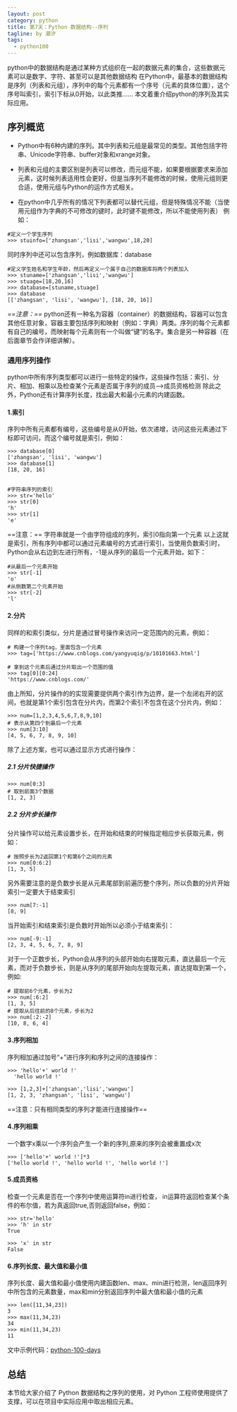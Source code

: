 ```yaml
---
layout: post
category: python
title: 第7天：Python 数据结构--序列
tagline: by 潮汐
tags: 
  - python100
---
```


 python中的数据结构是通过某种方式组织在一起的数据元素的集合，这些数据元素可以是数字、字符、甚至可以是其他数据结构
在Python中，最基本的数据结构是序列（列表和元组），序列中的每个元素都有一个序号（元素的具体位置），这个序号叫索引，索引下标从0开始，以此类推...... 本文着重介绍python的序列及其实际应用。

<!--more-->

## 序列概览

- Python中有6种内建的序列。其中列表和元组是最常见的类型。其他包括字符串、Unicode字符串、buffer对象和xrange对象。                       
- 列表和元组的主要区别是列表可以修改，而元组不能，如果要根据要求来添加元素，这时候列表适用性会更好，但是当序列不能修改的时候，使用元组则更合适，使用元组与Python的运作方式相关。

- 在python中几乎所有的情况下列表都可以替代元组，但是特殊情况不能（当使用元组作为字典的不可修改的键时，此时键不能修改，所以不能使用列表）
例如：

```
#定义一个学生序列
>>> stuinfo=['zhangsan','lisi','wangwu',18,20]
```
同时序列中还可以包含序列，例如数据库：database
```
#定义学生姓名和学生年龄，然后再定义一个属于自己的数据库将两个列表加入
>>> stuname=['zhangsan','lisi','wangwu']
>>> stuage=[18,20,16]
>>> database=[stuname,stuage]
>>> database
[['zhangsan', 'lisi', 'wangwu'], [18, 20, 16]]
```
*==注意：==* python还有一种名为容器（container）的数据结构，容器可以包含其他任意对象，容器主要包括序列和映射（例如：字典）两类。序列的每个元素都有自己的编号，而映射每个元素则有一个叫做“键”的名字。集合是另一种容器（在后面章节会作详细讲解）。

### 通用序列操作
python中所有序列类型都可以进行一些特定的操作，这些操作包括：索引、分片、相加、相乘以及检查某个元素是否属于序列的成员-->成员资格检测
除此之外，Python还有计算序列长度，找出最大和最小元素的内建函数。
 
#### 1.索引
序列中所有元素都有编号，这些编号是从0开始，依次递增，访问这些元素通过下标即可访问，而这个编号就是索引，例如：

```
>>> database[0]
['zhangsan', 'lisi', 'wangwu']
>>> database[1]
[18, 20, 16]


#字符串序列的索引
>>> str='hello'
>>> str[0]
'h'
>>> str[1]
'e'
```
==注意：== 字符串就是一个由字符组成的序列，索引0指向第一个元素
以上这就是索引，所有序列中都可以通过元素编号的方式进行索引，当使用负数索引时，Python会从右边到左进行所有，-1是从序列的最后一个元素开始，如下：

```
#从最后一个元素开始
>>> str[-1]
'o'
#从倒数第二个元素开始
>>> str[-2]
'l'
```
#### 2.分片

同样的和索引类似，分片是通过冒号操作来访问一定范围内的元素，例如：
```
# 构建一个序列tag，里面包含一个元素
>>> tag=['https://www.cnblogs.com/yangyuqig/p/10101663.html']

# 拿到这个元素后通过分片取出一个范围的值
>>> tag[0][0:24]
'https://www.cnblogs.com/'
```
由上所知，分片操作的的实现需要提供两个索引作为边界，是一个左闭右开的区间，也就是第1个索引包含在分片内，而第2个索引不包含在这个分片内，例如：

```
>>> num=[1,2,3,4,5,6,7,8,9,10]
# 表示从第四个到最后一个元素
>>> num[3:10]
[4, 5, 6, 7, 8, 9, 10]
```
除了上述方案，也可以通过显示方式进行操作：
##### 2.1 分片快捷操作
```
>>> num[0:3]
# 取到前面3个数据
[1, 2, 3]
```
##### 2.2 分片步长操作
分片操作可以给元素设置步长，在开始和结束的时候指定相应步长获取元素，例如：

```
# 按照步长为2返回第1个和第6个之间的元素
>>> num[0:6:2]
[1, 3, 5]
```

另外需要注意的是负数步长是从元素尾部到前遍历整个序列，所以负数的分片开始索引一定要大于结束索引
```
>>> num[7:-1]
[8, 9]
```
当开始索引和结束索引是负数时开始所以必须小于结束索引：

```
>>> num[-9:-1]
[2, 3, 4, 5, 6, 7, 8, 9]
```
对于一个正数步长，Python会从序列的头部开始向右提取元素，直达最后一个元素，而对于负数步长，则是从序列的尾部开始向左提取元素，直达提取到第一个，例如:

```
# 提取前6个元素，步长为2
>>> num[:6:2]
[1, 3, 5]
# 提取从后往前的8个元素，步长为2
>>> num[:2:-2]
[10, 8, 6, 4]
```
#### 3.序列相加
序列相加通过加号“+”进行序列和序列之间的连接操作：  

```
>>> 'hello'+' world !'
  'hello world !'

>>> [1,2,3]+['zhangsan','lisi','wangwu']
[1, 2, 3, 'zhangsan', 'lisi', 'wangwu']
```
==注意：只有相同类型的序列才能进行连接操作==
#### 4.序列相乘
 一个数字x乘以一个序列会产生一个新的序列,原来的序列会被重置成x次

```
>>> ['hello'+' world !']*3
['hello world !', 'hello world !', 'hello world !']
```
#### 5.成员资格
检查一个元素是否在一个序列中使用运算符in进行检查， in运算符返回检查某个条件的布尔值，若为真返回true,否则返回false，例如：

```
>>> str='hello'
>>> 'h' in str
True

>>> 'x' in str
False
```

#### 6.序列长度、最大值和最小值
序列长度、最大值和最小值使用内建函数len、max、min进行检测，len返回序列中所包含的元素数量，max和min分别返回序列中最大值和最小值的元素

```
>>> len([11,34,23])
3
>>> max(11,34,23)
34
>>> min(11,34,23)
11
```

文中示例代码：[python-100-days](https://github.com/JustDoPython/python-100-day)

## 总结

本节给大家介绍了 Python  数据结构之序列的使用，对 Python 工程师使用提供了支撑，可以在项目中实际应用中取出相应元素。
